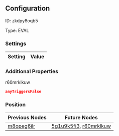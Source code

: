 # <nil>
## Configuration
ID:  zkdpy8oqb5

Type: EVAL 


### Settings
| Setting | Value  |
| :------------------------ | ---------------------------------------- |
 




### Additional Properties
r60mrklkuw
 ```json 
anyTriggersFalse
```




### Position
| Previous Nodes | Future Nodes |
| :------------- | ------------ |
| [m8opeg6ilr](./m8opeg6ilr.md) | [5g1u9k5fi3](./5g1u9k5fi3.md), [r60mrklkuw](./r60mrklkuw.md) |